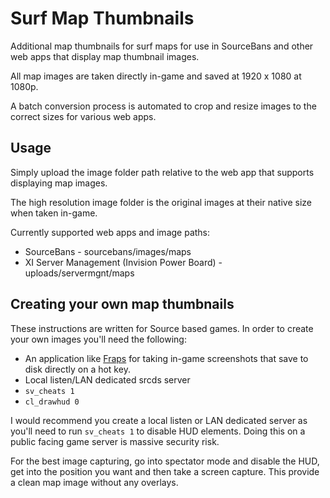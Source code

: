 # Surf Map Thumbnails

Additional map thumbnails for surf maps for use in SourceBans and other web apps that display map thumbnail images.

All map images are taken directly in-game and saved at 1920 x 1080 at 1080p.

A batch conversion process is automated to crop and resize images to the correct sizes for various web apps.

## Usage

Simply upload the image folder path relative to the web app that supports displaying map images.

The high resolution image folder is the original images at their native size when taken in-game.

Currently supported web apps and image paths:

* SourceBans - sourcebans/images/maps
* XI Server Management (Invision Power Board) - uploads/servermgnt/maps

## Creating your own map thumbnails

These instructions are written for Source based games. In order to create your own images you'll need the following:

* An application like [Fraps](http://www.fraps.com/) for taking in-game screenshots that save to disk directly on a hot key.
* Local listen/LAN dedicated srcds server
* `sv_cheats 1`
* `cl_drawhud 0`

I would recommend you create a local listen or LAN dedicated server as you'll need to run `sv_cheats 1` to disable HUD elements. Doing this on a public facing game server is massive security risk.

For the best image capturing, go into spectator mode and disable the HUD, get into the position you want and then take a screen capture. This provide a clean map image without any overlays.



